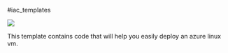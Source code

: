 #iac_templates

<a href="https://portal.azure.com/#create/Microsoft.Template/uri/https%3A%2F%2Fraw.githubusercontent.com%2Fshemachristophe%2Fiac-templates%2Fmain%2Farm-create-azure-linux-vm%2Fazuredeploy.json" target="_blank">
  <img src="https://aka.ms/deploytoazurebutton"/>
</a>

This template contains code that will help you easily deploy an azure linux vm.


